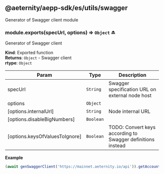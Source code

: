 <a id="module_@aeternity/aepp-sdk/es/utils/swagger"></a>

## @aeternity/aepp-sdk/es/utils/swagger
Generator of Swagger client module

<a id="exp_module_@aeternity/aepp-sdk/es/utils/swagger--module.exports"></a>

### module.exports(specUrl, options) ⇒ `Object` ⏏
Generator of Swagger client

**Kind**: Exported function  
**Returns**: `Object` - Swagger client  
**rtype**: `Object`

| Param | Type | Description |
| --- | --- | --- |
| specUrl | `String` | Swagger specification URL on external node host |
| options | `Object` |  |
| [options.internalUrl] | `String` | Node internal URL |
| [options.disableBigNumbers] | `Boolean` |  |
| [options.keysOfValuesToIgnore] | `Boolean` | TODO: Convert keys according to Swagger definitions instead |

**Example**  
```js
(await genSwaggerClient('https://mainnet.aeternity.io/api')).getAccountByPubkey('ak_jupBUgZNbcC4krDLR3tAkw1iBZoBbkNeShAq4atBtpFWmz36r')
```
